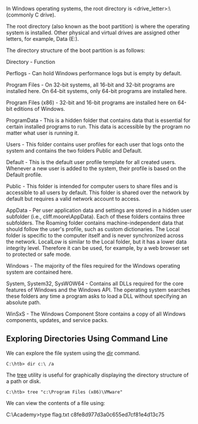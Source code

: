 In Windows operating systems, the root directory is <drive_letter>:\ (commonly C drive). 

The root directory (also known as the boot partition) is where the operating system is installed. Other physical and virtual drives are assigned other letters, for example, Data (E:). 

The directory structure of the boot partition is as follows:

Directory - Function

Perflogs - Can hold Windows performance logs but is empty by default.

Program Files - On 32-bit systems, all 16-bit and 32-bit programs are installed here. On 64-bit systems, only 64-bit programs are installed here.

Program Files (x86) - 32-bit and 16-bit programs are installed here on 64-bit editions of Windows.

ProgramData - This is a hidden folder that contains data that is essential for certain installed programs to run. This data is accessible by the program no matter what user is running it.

Users - This folder contains user profiles for each user that logs onto the system and contains the two folders Public and Default.

Default - This is the default user profile template for all created users. Whenever a new user is added to the system, their profile is based on the Default profile.

Public - This folder is intended for computer users to share files and is accessible to all users by default. This folder is shared over the network by default but requires a valid network account to access.

AppData - Per user application data and settings are stored in a hidden user subfolder (i.e., cliff.moore\AppData). Each of these folders contains three subfolders. The Roaming folder contains machine-independent data that should follow the user's profile, such as custom dictionaries. The Local folder is specific to the computer itself and is never synchronized across the network. LocalLow is similar to the Local folder, but it has a lower data integrity level. Therefore it can be used, for example, by a web browser set to protected or safe mode.

Windows - The majority of the files required for the Windows operating system are contained here.

System, System32, SysWOW64 - Contains all DLLs required for the core features of Windows and the Windows API. The operating system searches these folders any time a program asks to load a DLL without specifying an absolute path.

WinSxS - The Windows Component Store contains a copy of all Windows components, updates, and service packs.


## Exploring Directories Using Command Line

We can explore the file system using the [dir](https://docs.microsoft.com/en-us/windows-server/administration/windows-commands/dir) command.

```cmd-session
C:\htb> dir c:\ /a
```



The [tree](https://docs.microsoft.com/en-us/windows-server/administration/windows-commands/tree) utility is useful for graphically displaying the directory structure of a path or disk.

```cmd-session
C:\htb> tree "c:\Program Files (x86)\VMware"
```

We can view the contents of a file using:

C:\Academy>type flag.txt
c8fe8d977d3a0c655ed7cf81e4d13c75

 